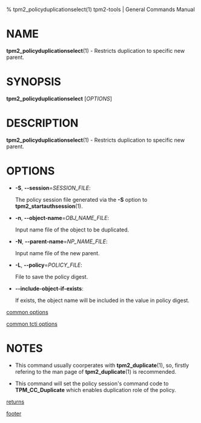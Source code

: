 % tpm2_policyduplicationselect(1) tpm2-tools | General Commands Manual

# NAME

**tpm2_policyduplicationselect**(1) - Restricts duplication to specific new parent.

# SYNOPSIS

**tpm2_policyduplicationselect** [*OPTIONS*]

# DESCRIPTION

**tpm2_policyduplicationselect**(1) - Restricts duplication to specific new parent.

# OPTIONS

  * **-S**, **\--session**=_SESSION_FILE_:

    The policy session file generated via the **-S** option to
    **tpm2_startauthsession**(1).

  * **-n**, **\--object-name**=_OBJ\_NAME\_FILE_:

    Input name file of the object to be duplicated.

  * **-N**, **\--parent-name**=_NP\_NAME\_FILE_:

    Input name file of the new parent.

  * **-L**, **\--policy**=_POLICY\_FILE_:

    File to save the policy digest.

  * **\--include-object-if-exists**:

    If exists, the object name will be included in the value in policy digest.

[common options](common/options.md)

[common tcti options](common/tcti.md)

# NOTES

* This command usually coorperates with **tpm2_duplicate**(1), so, firstly refering to the man page of **tpm2_duplicate**(1)
is recommended.

* This command will set the policy session's command code to **TPM_CC_Duplicate** which enables duplication role of
the policy.

[returns](common/returns.md)

[footer](common/footer.md)
